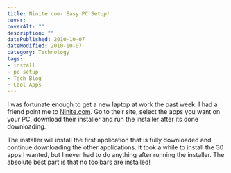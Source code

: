 ```yaml
---
title: Ninite.com- Easy PC Setup!
cover: 
coverAlt: ""
description: ""
datePublished: 2010-10-07  
dateModified: 2010-10-07 
category: Technology
tags:
- install
- pc setup
- Tech Blog
- Cool Apps
---
```


I was fortunate enough to get a new laptop at work the past week.  I had a friend point me to [Ninite.com](http://ninite.com/).  Go to their site, select the apps you want on your PC, download their installer and run the installer after its done downloading.  

The installer will install the first application that is fully downloaded and continue downloading the other applications.  It took a while to install the 30 apps I wanted, but I never had to do anything after running the installer.  The absolute best part is that no toolbars are installed!
